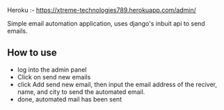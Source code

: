 Heroku :- https://xtreme-technologies789.herokuapp.com/admin/


Simple email automation application, uses django's inbuit api to send emails.

<h2>How to use</h2> 

- log into the admin panel
- Click on send new emails
- click Add send new email, then input the email address of the reciver, name, and city to send the automated email.
- done, automated mail has been sent


